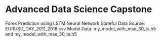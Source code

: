 # Advanced Data Science Capstone
Forex Prediction using LSTM Neural Network Stateful
Data Source: EURUSD_DAY_2011_2018.csv
Model Data: my_model_with_mse_30_ts.h5 and my_model_with_mae_30_ts.h5

